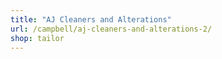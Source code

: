 ```yaml
---
title: "AJ Cleaners and Alterations"
url: /campbell/aj-cleaners-and-alterations-2/
shop: tailor
---
```


